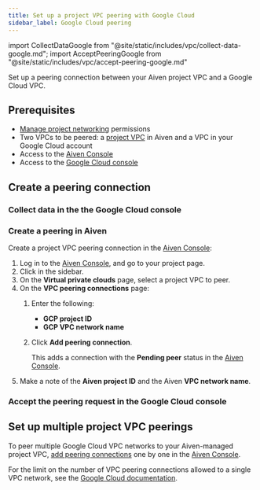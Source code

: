 ```yaml
---
title: Set up a project VPC peering with Google Cloud
sidebar_label: Google Cloud peering
---
```


import CollectDataGoogle from "@site/static/includes/vpc/collect-data-google.md";
import AcceptPeeringGoogle from "@site/static/includes/vpc/accept-peering-google.md"

Set up a peering connection between your Aiven project VPC and a Google Cloud VPC.

## Prerequisites

- [Manage project networking](/docs/platform/concepts/permissions#project-permissions)
  permissions
- Two VPCs to be peered: a
  [project VPC](/docs/platform/howto/manage-project-vpc)
  in Aiven and a VPC in your Google Cloud account
- Access to the [Aiven Console](https://console.aiven.io/)
- Access to the [Google Cloud console](https://console.cloud.google.com/)

## Create a peering connection

### Collect data in the the Google Cloud console

<CollectDataGoogle/>

### Create a peering in Aiven

Create a project VPC peering connection in the [Aiven Console](https://console.aiven.io/):

1. Log in to the [Aiven Console](https://console.aiven.io/), and go to your project page.
1. Click <ConsoleLabel name="vpcs"/> in the sidebar.
1. On the **Virtual private clouds** page, select a project VPC to peer.
1. On the **VPC peering connections** page:
   1. Enter the following:
      - **GCP project ID**
      - **GCP VPC network name**
   1. Click **Add peering connection**.

      This adds a connection with the **Pending peer** status in the
      [Aiven Console](https://console.aiven.io/).
1. Make a note of the **Aiven project ID** and the Aiven **VPC network name**.

### Accept the peering request in the Google Cloud console

<AcceptPeeringGoogle/>

## Set up multiple project VPC peerings

To peer multiple Google Cloud VPC networks to your Aiven-managed project VPC,
[add peering connections](/docs/platform/howto/vpc-peering-gcp#create-a-peering-connection)
one by one in the [Aiven Console](https://console.aiven.io).

For the limit on the number of VPC peering connections allowed to a single VPC network,
see the [Google Cloud documentation](https://cloud.google.com/vpc/docs/quota).
